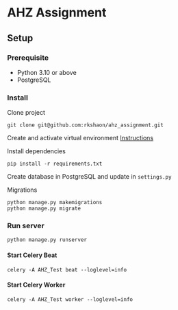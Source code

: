 # AHZ Assignment

## Setup
### Prerequisite
- Python 3.10 or above
- PostgreSQL

### Install
Clone project
```
git clone git@github.com:rkshaon/ahz_assignment.git
```
Create and activate virtual environment [Instructions](https://github.com/rkshaon/software-engineering-preparation/tree/master/Languages/Python/environment)

Install dependencies
```
pip install -r requirements.txt
```

Create database in PostgreSQL and update in `settings.py`

Migrations
```
python manage.py makemigrations
python manage.py migrate
```


### Run server
```
python manage.py runserver
```

#### Start Celery Beat
```
celery -A AHZ_Test beat --loglevel=info
```

#### Start Celery Worker
```
celery -A AHZ_Test worker --loglevel=info
```
